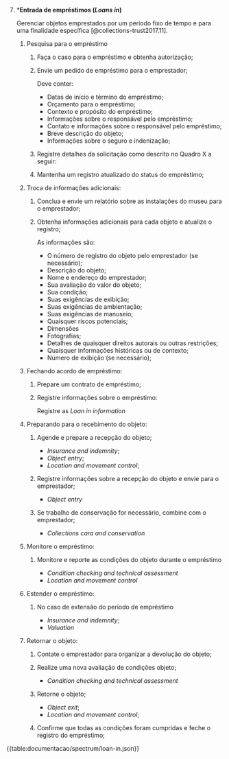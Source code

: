7. \***Entrada de empréstimos (_Loans in_)**

    Gerenciar objetos emprestados por um período fixo de tempo e para uma finalidade específica [@collections-trust2017.11].

    1. Pesquisa para o empréstimo

        1. Faça o caso para o empréstimo e obtenha autorização;

        2. Envie um pedido de empréstimo para o emprestador;

            Deve conter:

            - Datas de início e término do empréstimo;
            - Orçamento para o empréstimo;
            - Contexto e propósito do empréstimo;
            - Informações sobre o responsável pelo empréstimo;
            - Contato e informações sobre o responsável pelo empréstimo;
            - Breve descrição do objeto;
            - Informações sobre o seguro e indenização;

        3. Registre detalhes da solicitação como descrito no Quadro X a seguir:

        4. Mantenha um registro atualizado do status do empréstimo;

    2. Troca de informações adicionais:

        1. Conclua e envie um relatório sobre as instalações do museu para o emprestador;

        2. Obtenha informações adicionais para cada objeto e atualize o registro;

            As informações são:

            - O número de registro do objeto pelo emprestador (se necessário);
            - Descrição do objeto;
            - Nome e endereço do emprestador;
            - Sua avaliação do valor do objeto;
            - Sua condição;
            - Suas exigências de exibição;
            - Suas exigências de ambientação;
            - Suas exigências de manuseio;
            - Quaisquer riscos potenciais;
            - Dimensões
            - Fotografias;
            - Detalhes de quaisquer direitos autorais ou outras restrições;
            - Quaisquer informações históricas ou de contexto;
            - Número de exibição (se necessário);

    3. Fechando acordo de empréstimo:

        1. Prepare um contrato de empréstimo;

        2. Registre informações sobre o empréstimo:

            Registre as _Loan in information_

    4. Preparando para o recebimento do objeto:

        1. Agende e prepare a recepção do objeto;

            - _Insurance and indemnity_;
            - _Object entry_;
            - _Location and movement control_;

        2. Registre informações sobre a recepção do objeto e envie para o emprestador;

            - _Object entry_

        3. Se trabalho de conservação for necessário, combine com o emprestador;

            - _Collections cara and conservation_

    5. Monitore o empréstimo:

        1. Monitore e reporte as condições do objeto durante o empréstimo

            - _Condition checking and technical assessment_
            - _Location and movement control_

    6. Estender o empréstimo:

        1. No caso de extensão do período de empréstimo

            - _Insurance and indemnity_;
            - _Valuation_

    7. Retornar o objeto:

        1. Contate o emprestador para organizar a devolução do objeto;

        2. Realize uma nova avaliação de condições objeto;

            - _Condition checking and technical assessment_

        3. Retorne o objeto;

            - _Object exit_;
            - _Location and movement control_;

        4. Confirme que todas as condições foram cumpridas e feche o registro do empréstimo;

{{table:documentacao/spectrum/loan-in.json}}
